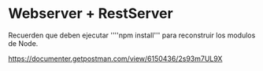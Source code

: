 # Webserver + RestServer

Recuerden que deben ejecutar ''''npm install''' para reconstruir los modulos de Node.


https://documenter.getpostman.com/view/6150436/2s93m7UL9X
